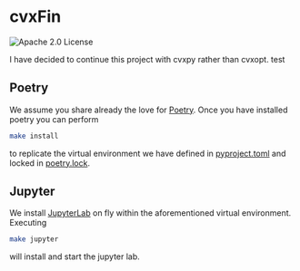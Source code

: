 # cvxFin

![Apache 2.0 License](https://img.shields.io/badge/License-APACHEv2-brightgreen.svg)

I have decided to continue this project with cvxpy rather than cvxopt. test

## Poetry

We assume you share already the love for [Poetry](https://python-poetry.org).
Once you have installed poetry you can perform

```bash
make install
```

to replicate the virtual environment we have defined in [pyproject.toml](pyproject.toml)
and locked in [poetry.lock](poetry.lock).

## Jupyter

We install [JupyterLab](https://jupyter.org) on fly within the aforementioned
virtual environment. Executing

```bash
make jupyter
```

will install and start the jupyter lab.
